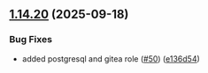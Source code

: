 ## [1.14.20](https://github.com/arpanrec/arpanrec.nebula/compare/1.14.19...1.14.20) (2025-09-18)


### Bug Fixes

* added postgresql and gitea role ([#50](https://github.com/arpanrec/arpanrec.nebula/issues/50)) ([e136d54](https://github.com/arpanrec/arpanrec.nebula/commit/e136d54ce81888c21838e2fabe035f0c88140e09))
